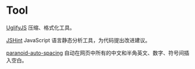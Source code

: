 Tool
====

[UglifyJS](https://github.com/Ju2ender/UglifyJS)
压缩、格式化工具。

[JSHint](https://github.com/Ju2ender/jshint)
JavaScript 语言静态分析工具，为代码提出改进建议。

[paranoid-auto-spacing](https://github.com/Ju2ender/paranoid-auto-spacing)
自动在网页中所有的中文和半角英文、数字、符号间插入空白。
